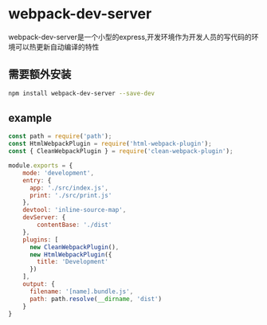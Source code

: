 # webpack-dev-server

webpack-dev-server是一个小型的express,开发环境作为开发人员的写代码的环境可以热更新自动编译的特性

## 需要额外安装

``` bash
npm install webpack-dev-server --save-dev
```

## example

``` javascript
const path = require('path');
const HtmlWebpackPlugin = require('html-webpack-plugin');
const { CleanWebpackPlugin } = require('clean-webpack-plugin');

module.exports = {
    mode: 'development',
    entry: {
      app: './src/index.js',
      print: './src/print.js'
    },
    devtool: 'inline-source-map',
    devServer: {
        contentBase: './dist'
    },
    plugins: [
      new CleanWebpackPlugin(),
      new HtmlWebpackPlugin({
        title: 'Development'
      })
    ],
    output: {
      filename: '[name].bundle.js',
      path: path.resolve(__dirname, 'dist')
    }
}
```